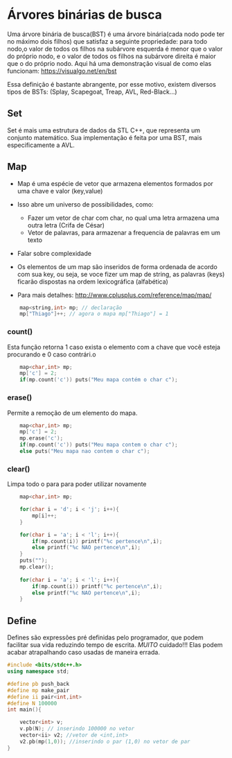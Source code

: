 # Árvores binárias de busca

Uma árvore binária de busca(BST) é uma árvore binária(cada nodo pode ter no máximo dois filhos) que satisfaz a seguinte propriedade: para todo nodo,o valor de todos os filhos na subárvore esquerda é menor que o valor do próprio nodo, e o valor de todos os filhos na subárvore direita é maior que o do próprio nodo. Aqui há uma demonstração visual de como elas funcionam: https://visualgo.net/en/bst

Essa definição é bastante abrangente, por esse motivo, existem diversos tipos de BSTs: (Splay, Scapegoat, Treap, AVL, Red-Black...)

## Set

Set é mais uma estrutura de dados da STL C++, que representa um conjunto matemático. Sua implementação é feita por uma BST, mais especificamente a AVL.


## Map

- Map é uma espécie de vetor que armazena elementos formados por uma chave e valor (key,value)
- Isso abre um universo de possibilidades, como:
	- Fazer um vetor de char com char, no qual uma letra armazena uma outra letra (Crifa de César)
	- Vetor de palavras, para armazenar a frequencia de palavras em um texto

- Falar sobre complexidade 
- Os elementos de um map são inseridos de forma ordenada de acordo com sua key, ou seja, se voce fizer um     map de string, as palavras (keys) ficarão dispostas na ordem lexicográfica (alfabética)
- Para mais detalhes: http://www.cplusplus.com/reference/map/map/
```cpp
    map<string,int> mp; // declaração 
    mp["Thiago"]++; // agora o mapa mp["Thiago"] = 1
```
### count()
Esta função retorna 1 caso exista o elemento com a chave que você esteja procurando e 0 caso contrári.o
```cpp
	map<char,int> mp;
	mp['c'] = 2; 
	if(mp.count('c')) puts("Meu mapa contém o char c");
```
### erase()
Permite a remoção de um elemento do mapa.
```cpp
	map<char,int> mp;
	mp['c'] = 2; 
	mp.erase('c');
	if(mp.count('c')) puts("Meu mapa contem o char c");
	else puts("Meu mapa nao contem o char c");
```
### clear()
Limpa todo o para para poder utilizar novamente
```cpp
	map<char,int> mp;

	for(char i = 'd'; i < 'j'; i++){
		mp[i]++;
	}

	for(char i = 'a'; i < 'l'; i++){
		if(mp.count(i)) printf("%c pertence\n",i);
		else printf("%c NAO pertence\n",i);
	}
	puts("");
	mp.clear();
	
	for(char i = 'a'; i < 'l'; i++){
		if(mp.count(i)) printf("%c pertence\n",i);
		else printf("%c NAO pertence\n",i);
	}
```





## Define

Defines são expressões pré definidas pelo programador, que podem facilitar sua vida reduzindo tempo de escrita. *MUITO* cuidado!!! Elas podem  acabar atrapalhando caso usadas de maneira errada.
```cpp
#include <bits/stdc++.h>
using namespace std;

#define pb push_back
#define mp make_pair
#define ii pair<int,int>
#define N 100000
int main(){

	vector<int> v;
	v.pb(N); // inserindo 100000 no vetor
	vector<ii> v2; //vetor de <int,int>
	v2.pb(mp(1,0)); //inserindo o par (1,0) no vetor de par
}
```
